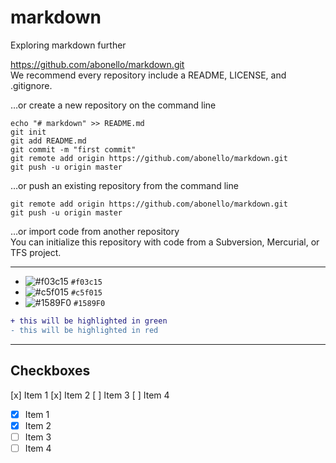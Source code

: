 # markdown
Exploring markdown further


https://github.com/abonello/markdown.git  
We recommend every repository include a README, LICENSE, and .gitignore.

…or create a new repository on the command line  
~~~~
echo "# markdown" >> README.md
git init
git add README.md
git commit -m "first commit"
git remote add origin https://github.com/abonello/markdown.git
git push -u origin master
~~~~

…or push an existing repository from the command line
~~~~
git remote add origin https://github.com/abonello/markdown.git
git push -u origin master
~~~~
…or import code from another repository  
You can initialize this repository with code from a Subversion, Mercurial, or TFS project.


***

- ![#f03c15](https://placehold.it/15/f03c15/000000?text=+) `#f03c15`
- ![#c5f015](https://placehold.it/15/c5f015/000000?text=+) `#c5f015`
- ![#1589F0](https://placehold.it/15/1589F0/000000?text=+) `#1589F0`


```diff
+ this will be highlighted in green
- this will be highlighted in red
```
***
## Checkboxes
[x] Item 1
[x] Item 2
[ ] Item 3
[ ] Item 4

* [x] Item 1
* [x] Item 2
* [ ] Item 3
* [ ] Item 4
